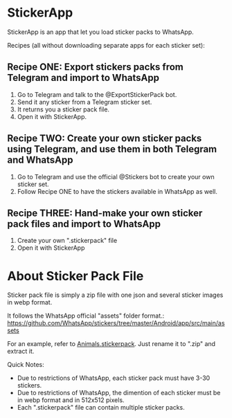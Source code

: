 # StickerApp
StickerApp is an app that let you load sticker packs to WhatsApp.

Recipes (all without downloading separate apps for each sticker set):

## Recipe ONE: Export stickers packs from Telegram and import to WhatsApp
1. Go to Telegram and talk to the @ExportStickerPack bot.
2. Send it any sticker from a Telegram sticker set.
3. It returns you a sticker pack file.
4. Open it with StickerApp.

## Recipe TWO: Create your own sticker packs using Telegram, and use them in both Telegram and WhatsApp
1. Go to Telegram and use the official @Stickers bot to create your own sticker set.
2. Follow Recipe ONE to have the stickers available in WhatsApp as well.

## Recipe THREE: Hand-make your own sticker pack files and import to WhatsApp
1. Create your own ".stickerpack" file
2. Open it with StickerApp




About Sticker Pack File
=======================

Sticker pack file is simply a zip file with one json and several sticker images in webp format.

It follows the WhatsApp official "assets" folder format.:
https://github.com/WhatsApp/stickers/tree/master/Android/app/src/main/assets

For an example, refer to [Animals.stickerpack](Animals.stickerpack). Just rename it to ".zip" and extract it.

Quick Notes:
- Due to restrictions of WhatsApp, each sticker pack must have 3-30 stickers.
- Due to restrictions of WhatsApp, the dimention of each sticker must be in webp format and in 512x512 pixels.
- Each ".stickerpack" file can contain multiple sticker packs.
